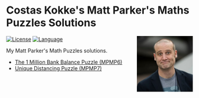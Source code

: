 # Costas Kokke's Matt Parker's Maths Puzzles Solutions

<img src="avatar.jpg" alt="Matt Parker" align="right" width="30%">

[![License](https://img.shields.io/github/license/CostasAK/mpmp)](https://github.com/CostasAK/mpmp/blob/master/LICENSE)
[![Language](https://img.shields.io/github/languages/top/costasak/mpmp)](https://github.com/CostasAK/mpmp)
<!--[![Watchers](https://img.shields.io/github/watchers/costasak/mpmp)](https://github.com/CostasAK/mpmp)
[![Stars](https://img.shields.io/github/stars/costasak/mpmp)](https://github.com/CostasAK/mpmp)
[![Forks](https://img.shields.io/github/forks/costasak/mpmp)](https://github.com/CostasAK/mpmp)-->

My Matt Parker's Math Puzzles solutions.

- [The 1 Million Bank Balance Puzzle (MPMP6)](006-bank-balance)
- [Unique Distancing Puzzle (MPMP7)](007-unique-distancing)
